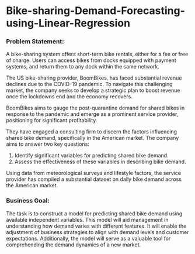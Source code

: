 # Bike-sharing-Demand-Forecasting-using-Linear-Regression
### Problem Statement:
A bike-sharing system offers short-term bike rentals, either for a fee or free of charge. Users can access bikes from docks equipped with payment systems, and return them to any dock within the same network.

The US bike-sharing provider, BoomBikes, has faced substantial revenue declines due to the COVID-19 pandemic. To navigate this challenging market, the company seeks to develop a strategic plan to boost revenue once the lockdowns end and the economy recovers.

BoomBikes aims to gauge the post-quarantine demand for shared bikes in response to the pandemic and emerge as a prominent service provider, positioning for significant profitability.

They have engaged a consulting firm to discern the factors influencing shared bike demand, specifically in the American market. The company aims to answer two key questions:

1. Identify significant variables for predicting shared bike demand.
2. Assess the effectiveness of these variables in describing bike demand.

Using data from meteorological surveys and lifestyle factors, the service provider has compiled a substantial dataset on daily bike demand across the American market.

### Business Goal:
The task is to construct a model for predicting shared bike demand using available independent variables. This model will aid management in understanding how demand varies with different features. It will enable the adjustment of business strategies to align with demand levels and customer expectations. Additionally, the model will serve as a valuable tool for comprehending the demand dynamics of a new market.




